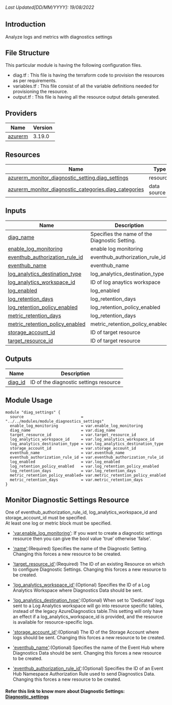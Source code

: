 <!-- BEGIN_TF_DOCS -->
###### Last Updated[DD/MM/YYYY]: 19/08/2022
##  Introduction 
Analyze logs and metrics with diagnostics settings

## File Structure 
This particular module is having the following configuration files.
- diag.tf : This file is having the terraform code to provision the resources as per requirements.
- variables.tf : This file consist of all the variable definitions needed for provisioning the resource.
- output.tf : This file is having all the resource output details generated.

## Providers

| Name | Version |
|------|---------|
| <a name="provider_azurerm"></a> [azurerm](#provider\_azurerm) | 3.19.0 |


## Resources

| Name | Type |
|------|------|
| [azurerm_monitor_diagnostic_setting.diag_settings](https://registry.terraform.io/providers/hashicorp/azurerm/latest/docs/resources/monitor_diagnostic_setting) | resource |
| [azurerm_monitor_diagnostic_categories.diag_categories](https://registry.terraform.io/providers/hashicorp/azurerm/latest/docs/data-sources/monitor_diagnostic_categories) | data source |

## Inputs

| Name | Description | Type | Default | Required |
|------|-------------|------|---------|:--------:|
| <a name="input_diag_name"></a> [diag\_name](#input\_diag\_name) | Specifies the name of the Diagnostic Setting. | `string` | n/a | yes |
| <a name="input_enable_log_monitoring"></a> [enable\_log\_monitoring](#input\_enable\_log\_monitoring) | enable log monitoring | `bool` | n/a | yes |
| <a name="input_eventhub_authorization_rule_id"></a> [eventhub\_authorization\_rule\_id](#input\_eventhub\_authorization\_rule\_id) | eventhub\_authorization\_rule\_id | `any` | n/a | no |
| <a name="input_eventhub_name"></a> [eventhub\_name](#input\_eventhub\_name) | eventhub\_name | `any` | n/a | no |
| <a name="input_log_analytics_destination_type"></a> [log\_analytics\_destination\_type](#input\_log\_analytics\_destination\_type) | log\_analytics\_destination\_type | `string` | n/a | no |
| <a name="input_log_analytics_workspace_id"></a> [log\_analytics\_workspace\_id](#input\_log\_analytics\_workspace\_id) | ID of log anaytics workspace | `any` | n/a | yes |
| <a name="input_log_enabled"></a> [log\_enabled](#input\_log\_enabled) | log\_enabled | `bool` | n/a | no |
| <a name="input_log_retention_days"></a> [log\_retention\_days](#input\_log\_retention\_days) | log\_retention\_days | `number` | n/a | yes |
| <a name="input_log_retention_policy_enabled"></a> [log\_retention\_policy\_enabled](#input\_log\_retention\_policy\_enabled) | log\_retention\_policy\_enabled | `bool` | n/a | yes |
| <a name="input_metric_retention_days"></a> [metric\_retention\_days](#input\_metric\_retention\_days) | log\_retention\_days | `number` | n/a | yes |
| <a name="input_metric_retention_policy_enabled"></a> [metric\_retention\_policy\_enabled](#input\_metric\_retention\_policy\_enabled) | metric\_retention\_policy\_enabled | `bool` | n/a | yes |
| <a name="input_storage_account_id"></a> [storage\_account\_id](#input\_storage\_account\_id) | ID of target resource | `any` | n/a | no |
| <a name="input_target_resource_id"></a> [target\_resource\_id](#input\_target\_resource\_id) | ID of target resource | `any` | n/a | yes |

## Outputs

| Name | Description |
|------|-------------|
| <a name="output_diag_id"></a> [diag\_id](#output\_diag\_id) | ID of the diagnostic settings resource |


## Module Usage
```
module "diag_settings" {
  source                         = "../../modules/module_diagnostics_settings"
  enable_log_monitoring          = var.enable_log_monitoring
  diag_name                      = var.diag_name
  target_resource_id             = var.target_resource_id
  log_analytics_workspace_id     = var.log_analytics_workspace_id
  log_analytics_destination_type = var.log_analytics_destination_type
  storage_account_id             = var.storage_account_id
  eventhub_name                  = var.eventhub_name
  eventhub_authorization_rule_id = var.eventhub_authorization_rule_id
  log_enabled                    = var.log_enabled
  log_retention_policy_enabled   = var.log_retention_policy_enabled
  log_retention_days             = var.log_retention_days
  metric_retention_policy_enabled= var.metric_retention_policy_enabled
  metric_retention_days          = var.metric_retention_days
}
```

## Monitor Diagnostic Settings Resource
One of eventhub_authorization_rule_id, log_analytics_workspace_id and storage_account_id must be specified.<br>
At least one log or metric block must be specified.

* <u>'var.enable_log_monitoring'</u>: If you want to create a diagnostic settings resource then you can give the bool value 'true' otherwise 'false'.

* <u>'name'</u>:(Required) Specifies the name of the Diagnostic Setting. Changing this forces a new resource to be created.

* <u>'target_resource_id'</u>:(Required) The ID of an existing Resource on which to configure Diagnostic Settings. Changing this forces a new resource to be created.

* <u>'log_analytics_workspace_id'</u>:(Optional) Specifies the ID of a Log Analytics Workspace where Diagnostics Data should be sent.

* <u>'log_analytics_destination_type'</u>:(Optional) When set to 'Dedicated' logs sent to a Log Analytics workspace will go into resource specific tables, instead of the legacy AzureDiagnostics table.This setting will only have an effect if a log_analytics_workspace_id is provided, and the resource is available for resource-specific logs. 

* <u>'storage_account_id'</u>:(Optional) The ID of the Storage Account where logs should be sent. Changing this forces a new resource to be created.

* <u>'eventhub_name'</u>:(Optional) Specifies the name of the Event Hub where Diagnostics Data should be sent. Changing this forces a new resource to be created.

* <u>'eventhub_authorization_rule_id'</u>:(Optional) Specifies the ID of an Event Hub Namespace Authorization Rule used to send Diagnostics Data. Changing this forces a new resource to be created.


#### Refer this link to know more about Diagnostic Settings: [Diagnostic_settings](https://docs.microsoft.com/en-us/azure/azure-monitor/essentials/diagnostic-settings?tabs=portal)


<!-- END_TF_DOCS -->